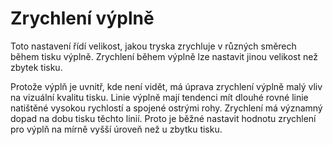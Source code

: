 Zrychlení výplně
====
Toto nastavení řídí velikost, jakou tryska zrychluje v různých směrech během tisku výplně. Zrychlení během výplně lze nastavit jinou velikost než zbytek tisku.

Protože výplň je uvnitř, kde není vidět, má úprava zrychlení výplně malý vliv na vizuální kvalitu tisku. Linie výplně mají tendenci mít dlouhé rovné linie natištěné vysokou rychlostí a spojené ostrými rohy. Zrychlení má významný dopad na dobu tisku těchto linií. Proto je běžné nastavit hodnotu zrychlení pro výplň na mírně vyšší úroveň než u zbytku tisku.
